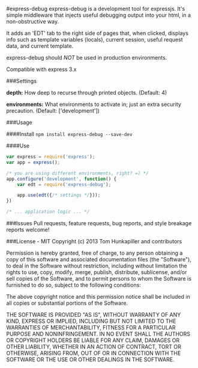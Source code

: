 #express-debug
express-debug is a development tool for expressjs. It's simple middleware that
injects useful debugging output into your html, in a non-obstructive way.

It adds an 'EDT' tab to the right side of pages that, when clicked, displays info
such as template variables (locals), current session, useful request data, and
current template.

express-debug should *NOT* be used in production environments.

Compatible with express 3.x

###Settings

__depth:__ How deep to recurse through printed objects. (Default: 4)

__environments:__ What environments to activate in; just an extra security precaution. (Default: \['development'\])

###Usage

####Install
`npm install express-debug --save-dev`

####Use
```js
var express = require('express');
var app = express();

/* you are using different environments, right? =) */
app.configure('development', function() {
    var edt = require('express-debug');

    app.use(edt({/* settings */}));
})

/* ... application logic ... */
```

###Issues
Pull requests, feature requests, bug reports, and style breakage reports welcome!


###License - MIT
Copyright (c) 2013 Tom Hunkapiller and contributors

Permission is hereby granted, free of charge, to any person obtaining a copy of
this software and associated documentation files (the "Software"), to deal in
the Software without restriction, including without limitation the rights to
use, copy, modify, merge, publish, distribute, sublicense, and/or sell copies
of the Software, and to permit persons to whom the Software is furnished to do
so, subject to the following conditions:

The above copyright notice and this permission notice shall be included in all
copies or substantial portions of the Software.

THE SOFTWARE IS PROVIDED "AS IS", WITHOUT WARRANTY OF ANY KIND, EXPRESS OR
IMPLIED, INCLUDING BUT NOT LIMITED TO THE WARRANTIES OF MERCHANTABILITY,
FITNESS FOR A PARTICULAR PURPOSE AND NONINFRINGEMENT. IN NO EVENT SHALL THE
AUTHORS OR COPYRIGHT HOLDERS BE LIABLE FOR ANY CLAIM, DAMAGES OR OTHER LIABILITY,
WHETHER IN AN ACTION OF CONTRACT, TORT OR OTHERWISE, ARISING FROM, OUT OF OR IN
CONNECTION WITH THE SOFTWARE OR THE USE OR OTHER DEALINGS IN THE SOFTWARE.
